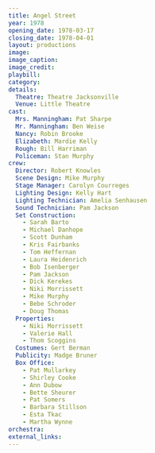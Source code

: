 ```yaml
---
title: Angel Street
year: 1978
opening_date: 1978-03-17
closing_date: 1978-04-01
layout: productions
image:
image_caption:
image_credit:
playbill: 
category: 
details:
  Theatre: Theatre Jacksonville
  Venue: Little Theatre
cast:
  Mrs. Manningham: Pat Sharpe
  Mr. Manningham: Ben Weise
  Nancy: Robin Brooke
  Elizabeth: Mardie Kelly
  Rough: Bill Harriman
  Policeman: Stan Murphy
crew:
  Director: Robert Knowles
  Scene Design: Mike Murphy
  Stage Manager: Carolyn Courreges
  Lighting Design: Kelly Hart
  Lighting Technician: Amelia Senhausen
  Sound Technician: Pam Jackson
  Set Construction:
    - Sarah Barto
    - Michael Danhope
    - Scott Dunham
    - Kris Fairbanks
    - Tom Heffernan
    - Laura Heidenrich
    - Bob Isenberger
    - Pam Jackson
    - Dick Kerekes
    - Niki Morrissett
    - Mike Murphy
    - Bebe Schroder
    - Doug Thomas
  Properties:
    - Niki Morrissett
    - Valerie Hall
    - Thom Scoggins
  Costumes: Gert Berman
  Publicity: Madge Bruner
  Box Office:
    - Pat Mullarkey
    - Shirley Cooke
    - Ann Dubow
    - Bette Sheurer
    - Pat Somers
    - Barbara Stillson
    - Esta Tkac
    - Martha Wynne
orchestra:
external_links:
---
```


